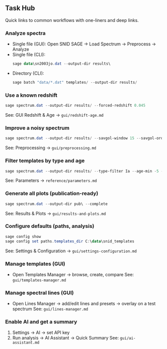## Task Hub

Quick links to common workflows with one-liners and deep links.

### Analyze spectra
- Single file (GUI): Open SNID SAGE → Load Spectrum → Preprocess → Analyze
- Single file (CLI):
  ```powershell
  sage data\sn2003jo.dat --output-dir results\
  ```
- Directory (CLI):
  ```powershell
  sage batch "data/*.dat" templates/ --output-dir results/
  ```

### Use a known redshift
```powershell
sage spectrum.dat --output-dir results/ --forced-redshift 0.045
```
See: GUI Redshift & Age → `gui/redshift-age.md`

### Improve a noisy spectrum
```powershell
sage spectrum.dat --output-dir results/ --savgol-window 15 --savgol-order 3
```
See: Preprocessing → `gui/preprocessing.md`

### Filter templates by type and age
```powershell
sage spectrum.dat --output-dir results/ --type-filter Ia --age-min -5 --age-max 25
```
See: Parameters → `reference/parameters.md`

### Generate all plots (publication-ready)
```powershell
sage spectrum.dat --output-dir pub\ --complete
```
See: Results & Plots → `gui/results-and-plots.md`

### Configure defaults (paths, analysis)
```powershell
sage config show
sage config set paths.templates_dir C:\data\snid_templates
```
See: Settings & Configuration → `gui/settings-configuration.md`

### Manage templates (GUI)
- Open Templates Manager → browse, create, compare
See: `gui/templates-manager.md`

### Manage spectral lines (GUI)
- Open Lines Manager → add/edit lines and presets → overlay on a test spectrum
See: `gui/lines-manager.md`

### Enable AI and get a summary
1. Settings → AI → set API key
2. Run analysis → AI Assistant → Quick Summary
See: `gui/ai-assistant.md`

